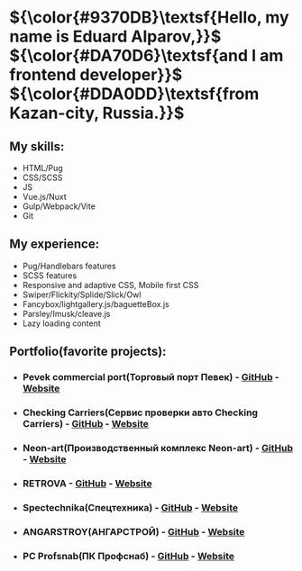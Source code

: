 # $`{\color{#9370DB}\textsf{Hello, my name is Eduard Alparov,}}`$<br> $`{\color{#DA70D6}\textsf{and I am frontend developer}}`$<br> $`{\color{#DDA0DD}\textsf{from Kazan-city, Russia.}}`$

## My skills:

- $`{\textsf{HTML/Pug}}`$
- $`{\textsf{CSS/SCSS}}`$
- $`{\textsf{JS}}`$
- $`{\textsf{Vue.js/Nuxt}}`$
- $`{\textsf{Gulp/Webpack/Vite}}`$
- $`{\textsf{Git}}`$

## My experience:
- $`{\textsf{Pug/Handlebars features}}`$
- $`{\textsf{SCSS features}}`$
- $`{\textsf{Responsive and adaptive CSS, Mobile first CSS}}`$
- $`{\textsf{Swiper/Flickity/Splide/Slick/Owl}}`$
- $`{\textsf{Fancybox/lightgallery.js/baguetteBox.js}}`$
- $`{\textsf{Parsley/Imusk/cleave.js}}`$
- $`{\textsf{Lazy loading content}}`$

## Portfolio(favorite projects):

- ### Pevek commercial port(Торговый порт Певек) - [GitHub](https://github.com/EduardoAlparov/morport-pevek) - [Website](https://morport-pevek.ru/)
- ### Checking Carriers(Сервис проверки авто Checking Carriers) - [GitHub](https://github.com/EduardoAlparov/CheckingCarrier) - [Website](https://info.checking-carriers.ru/)
- ### Neon-art(Производственный комплекс Neon-art) - [GitHub](https://github.com/EduardoAlparov/neon-art) - [Website](https://www.neonart.ru/lp/jobs/)
- ### RETROVA - [GitHub](https://github.com/EduardoAlparov/accent-Retrova) - [Website](https://eduardoalparov.github.io/accent-Retrova/index.html)
- ### Spectechnika(Спецтехника) - [GitHub](https://github.com/EduardoAlparov/spectechnika) - [Website](https://eduardoalparov.github.io/spectechnika/)
- ### ANGARSTROY(АНГАРСТРОЙ) - [GitHub](https://github.com/EduardoAlparov/accent-Hangar) - [Website](https://eduardoalparov.github.io/accent-Hangar/)
- ### PC Profsnab(ПК Профснаб) - [GitHub](https://github.com/EduardoAlparov/accent-Hangar) - [Website](https://pk-profsnab.ru/)
